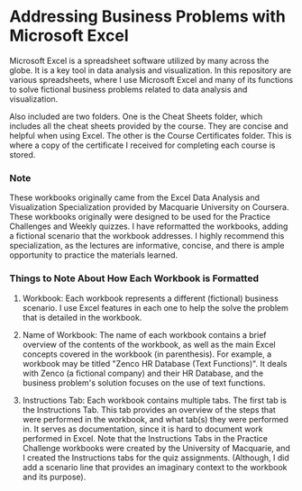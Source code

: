 # Addressing Business Problems with Microsoft Excel

Microsoft Excel is a spreadsheet software utilized by many across the globe. It is a key tool in data analysis and visualization. In this repository are various spreadsheets, where I use Microsoft Excel and many of its functions to solve fictional business problems related to data analysis and visualization. 

Also included are two folders. One is the Cheat Sheets folder, which includes all the cheat sheets provided by the course. They are concise and helpful when using Excel. The other is the Course Certificates folder. This is where a copy of the certificate I received for completing each course is stored.

### Note  
These workbooks originally came from the Excel Data Analysis and Visualization Specialization provided by Macquarie University on Coursera. These workbooks originally were designed to be used for the Practice Challenges and Weekly quizzes. I have reformatted the workbooks, adding a fictional scenario that the workbook addresses. I highly recommend this specialization, as the lectures are informative, concise, and there is ample opportunity to practice the materials learned.

### Things to Note About How Each Workbook is Formatted  

1) Workbook: Each workbook represents a different (fictional) business scenario. I use Excel features in each one to help the solve the problem that is detailed in the workbook.

2) Name of Workbook: The name of each workbook contains a brief overview of the contents of the workbook, as well as the main Excel concepts covered in the workbook (in parenthesis). For example, a workbook may be titled "Zenco HR Database (Text Functions)". It deals with Zenco (a fictional company) and their HR Database, and the business problem's solution focuses on the use of text functions.

3) Instructions Tab: Each workbook contains multiple tabs. The first tab is the Instructions Tab. This tab provides an overview of the steps that were performed in the workbook, and what tab(s) they were performed in. It serves as documentation, since it is hard to document work performed in Excel. Note that the Instructions Tabs in the Practice Challenge workbooks were created by the University of Macquarie, and I created the Instructions tabs for the quiz assignments. (Although, I did add a scenario line that provides an imaginary context to the workbook and its purpose).
